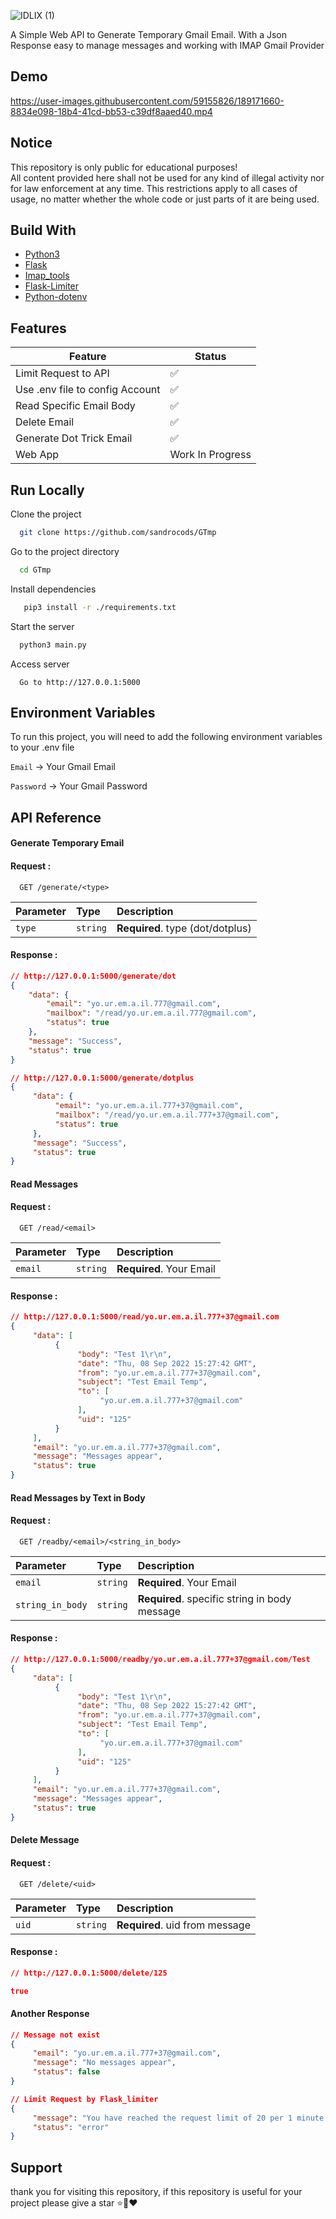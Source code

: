 ![IDLIX (1)](https://user-images.githubusercontent.com/59155826/189171583-8a01b4a5-47bf-42bd-9712-358be5903e3a.png)


A Simple Web API to Generate Temporary Gmail Email. With a Json Response easy to manage messages  and working with IMAP Gmail Provider

## Demo


https://user-images.githubusercontent.com/59155826/189171660-8834e098-18b4-41cd-bb53-c39df8aaed40.mp4




## Notice
This repository is only public for educational purposes! \
All content provided here shall not be used for any kind of illegal activity nor for law enforcement at any time.
This restrictions apply to all cases of usage, no matter whether the whole code or just parts of it are being used.
## Build With

- [Python3](https://www.python.org/)
- [Flask](https://pypi.org/project/Flask/)
- [Imap_tools](https://pypi.org/project/imap_tools)
- [Flask-Limiter](https://pypi.org/project/Flask-Limiter/)
- [Python-dotenv](https://pypi.org/project/python-dotenv/)
## Features

| Feature             | Status                                                                |
| ----------------- | ------------------------------------------------------------------ |
| Limit Request to API | ✅ |
| Use .env file to config Account | ✅ |
| Read Specific Email Body | ✅ |
| Delete Email | ✅ |
| Generate Dot Trick Email | ✅ |
| Web App | Work In Progress |

## Run Locally

Clone the project

```bash
  git clone https://github.com/sandrocods/GTmp
```

Go to the project directory

```bash
  cd GTmp
```

Install dependencies

```bash
   pip3 install -r ./requirements.txt
```

Start the server

```bash
  python3 main.py
```

Access server
```http
  Go to http://127.0.0.1:5000
```


## Environment Variables

To run this project, you will need to add the following environment variables to your .env file

`Email` -> Your Gmail Email

`Password` -> Your Gmail Password


## API Reference

#### Generate Temporary Email

#### Request :

```http
  GET /generate/<type>
```

| Parameter | Type     | Description                |
| :-------- | :------- | :------------------------- |
| `type` | `string` | **Required**. type (dot/dotplus) |

#### Response :
```json
// http://127.0.0.1:5000/generate/dot
{
    "data": {
        "email": "yo.ur.em.a.il.777@gmail.com",
        "mailbox": "/read/yo.ur.em.a.il.777@gmail.com",
        "status": true
    },
    "message": "Success",
    "status": true
}

// http://127.0.0.1:5000/generate/dotplus
{
     "data": {
          "email": "yo.ur.em.a.il.777+37@gmail.com",
          "mailbox": "/read/yo.ur.em.a.il.777+37@gmail.com",
          "status": true
     },
     "message": "Success",
     "status": true
}
```


#### Read Messages

#### Request :
```http
  GET /read/<email>
```

| Parameter | Type     | Description                       |
| :-------- | :------- | :-------------------------------- |
| `email`      | `string` | **Required**. Your Email |


#### Response :
```json
// http://127.0.0.1:5000/read/yo.ur.em.a.il.777+37@gmail.com
{
     "data": [
          {
               "body": "Test 1\r\n",
               "date": "Thu, 08 Sep 2022 15:27:42 GMT",
               "from": "yo.ur.em.a.il.777+37@gmail.com",
               "subject": "Test Email Temp",
               "to": [
                    "yo.ur.em.a.il.777+37@gmail.com"
               ],
               "uid": "125"
          }
     ],
     "email": "yo.ur.em.a.il.777+37@gmail.com",
     "message": "Messages appear",
     "status": true
}
```

#### Read Messages by Text in Body

#### Request :
```http
  GET /readby/<email>/<string_in_body>
```

| Parameter | Type     | Description                       |
| :-------- | :------- | :-------------------------------- |
| `email`      | `string` | **Required**. Your Email |
| `string_in_body`      | `string` | **Required**. specific string in body message |


#### Response :
```json
// http://127.0.0.1:5000/readby/yo.ur.em.a.il.777+37@gmail.com/Test
{
     "data": [
          {
               "body": "Test 1\r\n",
               "date": "Thu, 08 Sep 2022 15:27:42 GMT",
               "from": "yo.ur.em.a.il.777+37@gmail.com",
               "subject": "Test Email Temp",
               "to": [
                    "yo.ur.em.a.il.777+37@gmail.com"
               ],
               "uid": "125"
          }
     ],
     "email": "yo.ur.em.a.il.777+37@gmail.com",
     "message": "Messages appear",
     "status": true
}
```

#### Delete Message

#### Request :
```http
  GET /delete/<uid>
```

| Parameter | Type     | Description                       |
| :-------- | :------- | :-------------------------------- |
| `uid`      | `string` | **Required**. uid from message |


#### Response :
```json
// http://127.0.0.1:5000/delete/125

true
```

#### Another Response
```json
// Message not exist
{
     "email": "yo.ur.em.a.il.777+37@gmail.com",
     "message": "No messages appear",
     "status": false
}

// Limit Request by Flask_limiter
{
     "message": "You have reached the request limit of 20 per 1 minute requests per day",
     "status": "error"
}
```

## Support

thank you for visiting this repository, if this repository is useful for your project please give a star ⭐️🙏❤️️ 
